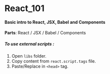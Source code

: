# React_101
#### Basic intro to React, JSX, Babel and Components
<b>Parts</b>: React / JSX / Babel / Components


##### To use external scripts :
1. Open ``` libs ``` folder.
2. Copy content from ``` react.script.tags ``` file.
3. Paste/Replace in ```<head>``` tag.
